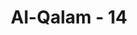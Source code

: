 ---
title: "Al-Qalam - 14"
no: 14
arabic_no: ١٤
ayah: اَنْ كَانَ ذَا مَالٍ وَّبَنِيْنَۗ
translation: "karena dia kaya dan banyak anak."
tafsir: "Dalam ayat ini, Allah memperingatkan Nabi Muhammad dan kaum Muslimin agar sekali-kali tidak mengikuti orang-orang yang mempunyai sifat-sifat di atas, sekalipun ia mempunyai harta yang banyak, kedudukan yang tinggi, kekuasaan yang besar, atau ia merasakan suatu kenikmatan dan kesenangan duniawi yang sifatnya sementara saja. Semua itu tidak akan ada manfaatnya di sisi Allah pada hari Kiamat. Allah berfirman:\n\nBiarkanlah Aku (yang bertindak) terhadap orang yang Aku sendiri telah menciptakannya, dan Aku beri kekayaan yang melimpah, dan anak-anak yang selalu bersamanya, dan Aku beri kelapangan (hidup) seluas-luasnya. Kemudian dia ingin sekali agar Aku menambahnya. Tidak bisa! Sesungguhnya dia telah menentang ayat-ayat Kami (Al-Qur'an). Aku akan membebaninya dengan pendakian yang memayahkan. Sesungguhnya dia telah memikirkan dan menetapkan (apa yang ditetapkannya), maka celakalah dia! Bagaimana dia menetapkan?, Sekali lagi, celakalah dia! Bagaimana dia menetapkan? Kemudian dia (merenung) memikirkan, lalu berwajah masam dan cemberut, kemudian berpaling (dari kebenaran) dan menyombongkan diri. (al-Muddatstsir/74: 11-23)"
---